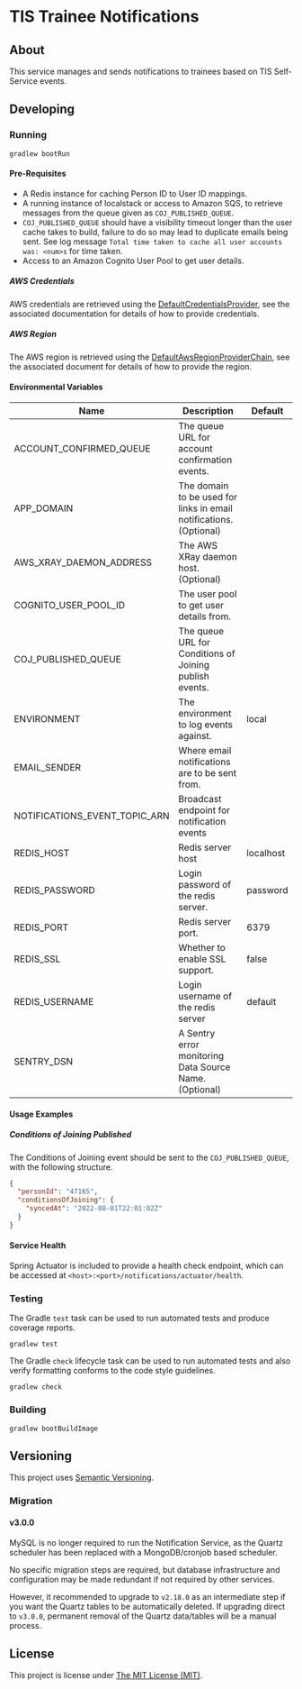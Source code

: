 # TIS Trainee Notifications

## About
This service manages and sends notifications to trainees based on TIS
Self-Service events.

## Developing

### Running

```shell
gradlew bootRun
```

#### Pre-Requisites

 - A Redis instance for caching Person ID to User ID mappings.
 - A running instance of localstack or access to Amazon SQS, to retrieve
   messages from the queue given as `COJ_PUBLISHED_QUEUE`.
 - `COJ_PUBLISHED_QUEUE` should have a visibility timeout longer than the user
   cache takes to build, failure to do so may lead to duplicate emails being
   sent. See log message `Total time taken to cache all user accounts was:
   <num>s` for time taken.
 - Access to an Amazon Cognito User Pool to get user details.

##### AWS Credentials

AWS credentials are retrieved using the [DefaultCredentialsProvider], see the
associated documentation for details of how to provide credentials.

##### AWS Region

The AWS region is retrieved using the [DefaultAwsRegionProviderChain], see the
associated document for details of how to provide the region.

#### Environmental Variables

| Name                          | Description                                                        | Default   |
|-------------------------------|--------------------------------------------------------------------|-----------|
| ACCOUNT_CONFIRMED_QUEUE       | The queue URL for account confirmation events.                     |           |
| APP_DOMAIN                    | The domain to be used for links in email notifications. (Optional) |           |
| AWS_XRAY_DAEMON_ADDRESS       | The AWS XRay daemon host. (Optional)                               |           |
| COGNITO_USER_POOL_ID          | The user pool to get user details from.                            |           |
| COJ_PUBLISHED_QUEUE           | The queue URL for Conditions of Joining publish events.            |           |
| ENVIRONMENT                   | The environment to log events against.                             | local     |
| EMAIL_SENDER                  | Where email notifications are to be sent from.                     |           |
| NOTIFICATIONS_EVENT_TOPIC_ARN | Broadcast endpoint for notification events                         |           |
| REDIS_HOST                    | Redis server host                                                  | localhost |
| REDIS_PASSWORD                | Login password of the redis server.                                | password  |
| REDIS_PORT                    | Redis server port.                                                 | 6379      |
| REDIS_SSL                     | Whether to enable SSL support.                                     | false     |
| REDIS_USERNAME                | Login username of the redis server                                 | default   |
| SENTRY_DSN                    | A Sentry error monitoring Data Source Name. (Optional)             |           |

#### Usage Examples

##### Conditions of Joining Published

The Conditions of Joining event should be sent to the `COJ_PUBLISHED_QUEUE`, with
the following structure.

```json
{
  "personId": "47165",
  "conditionsOfJoining": {
    "syncedAt": "2022-08-01T22:01:02Z"
  }
}
```

#### Service Health

Spring Actuator is included to provide a health check endpoint, which  can be
accessed at `<host>:<port>/notifications/actuator/health`.

### Testing

The Gradle `test` task can be used to run automated tests and produce coverage
reports.
```shell
gradlew test
```

The Gradle `check` lifecycle task can be used to run automated tests and also
verify formatting conforms to the code style guidelines.
```shell
gradlew check
```

### Building

```shell
gradlew bootBuildImage
```

## Versioning
This project uses [Semantic Versioning](semver.org).

### Migration

#### v3.0.0
MySQL is no longer required to run the Notification Service, as the Quartz
scheduler has been replaced with a MongoDB/cronjob based scheduler.

No specific migration steps are required, but database infrastructure and
configuration may be made redundant if not required by other services.

However, it recommended to upgrade to `v2.18.0` as an intermediate step if
you want the Quartz tables to be automatically deleted. If upgrading direct to
`v3.0.0`, permanent removal of the Quartz data/tables will be a manual process.

## License
This project is license under [The MIT License (MIT)](LICENSE).

[DefaultCredentialsProvider]:(https://sdk.amazonaws.com/java/api/latest/software/amazon/awssdk/auth/credentials/DefaultCredentialsProvider.html)
[DefaultAwsRegionProviderChain]:(https://sdk.amazonaws.com/java/api/latest/software/amazon/awssdk/regions/providers/DefaultAwsRegionProviderChain.html)
